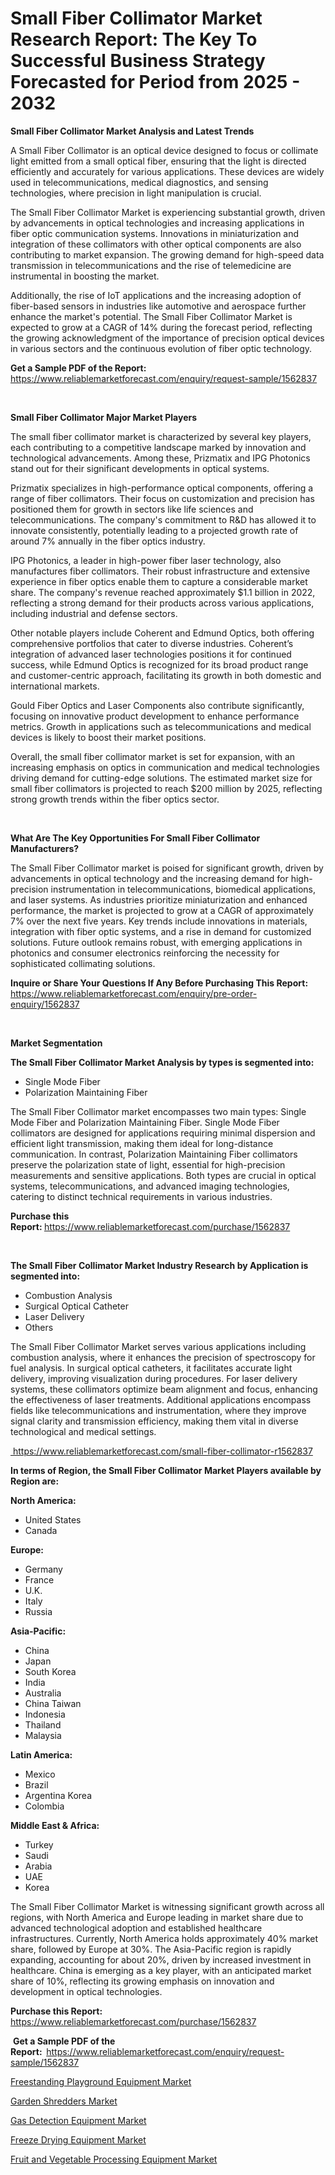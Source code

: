 <p><h1>Small Fiber Collimator Market Research Report: The Key To Successful Business Strategy Forecasted for Period from 2025 - 2032</h1></p><p><strong>Small Fiber Collimator Market Analysis and Latest Trends</strong></p>
<p><p>A Small Fiber Collimator is an optical device designed to focus or collimate light emitted from a small optical fiber, ensuring that the light is directed efficiently and accurately for various applications. These devices are widely used in telecommunications, medical diagnostics, and sensing technologies, where precision in light manipulation is crucial.</p><p>The Small Fiber Collimator Market is experiencing substantial growth, driven by advancements in optical technologies and increasing applications in fiber optic communication systems. Innovations in miniaturization and integration of these collimators with other optical components are also contributing to market expansion. The growing demand for high-speed data transmission in telecommunications and the rise of telemedicine are instrumental in boosting the market.</p><p>Additionally, the rise of IoT applications and the increasing adoption of fiber-based sensors in industries like automotive and aerospace further enhance the market's potential. The Small Fiber Collimator Market is expected to grow at a CAGR of 14% during the forecast period, reflecting the growing acknowledgment of the importance of precision optical devices in various sectors and the continuous evolution of fiber optic technology.</p></p>
<p><strong>Get a Sample PDF of the Report:&nbsp;</strong> <a href="https://www.reliablemarketforecast.com/enquiry/request-sample/1562837?utm_campaign=1875&utm_medium=2&utm_source=Github&utm_content=ia&utm_term=11042025&utm_id=small-fiber-collimator">https://www.reliablemarketforecast.com/enquiry/request-sample/1562837</a></p>
<p>&nbsp;</p>
<p><strong>Small Fiber Collimator Major Market Players</strong></p>
<p><p>The small fiber collimator market is characterized by several key players, each contributing to a competitive landscape marked by innovation and technological advancements. Among these, Prizmatix and IPG Photonics stand out for their significant developments in optical systems.</p><p>Prizmatix specializes in high-performance optical components, offering a range of fiber collimators. Their focus on customization and precision has positioned them for growth in sectors like life sciences and telecommunications. The company's commitment to R&D has allowed it to innovate consistently, potentially leading to a projected growth rate of around 7% annually in the fiber optics industry.</p><p>IPG Photonics, a leader in high-power fiber laser technology, also manufactures fiber collimators. Their robust infrastructure and extensive experience in fiber optics enable them to capture a considerable market share. The company's revenue reached approximately $1.1 billion in 2022, reflecting a strong demand for their products across various applications, including industrial and defense sectors.</p><p>Other notable players include Coherent and Edmund Optics, both offering comprehensive portfolios that cater to diverse industries. Coherent’s integration of advanced laser technologies positions it for continued success, while Edmund Optics is recognized for its broad product range and customer-centric approach, facilitating its growth in both domestic and international markets.</p><p>Gould Fiber Optics and Laser Components also contribute significantly, focusing on innovative product development to enhance performance metrics. Growth in applications such as telecommunications and medical devices is likely to boost their market positions.</p><p>Overall, the small fiber collimator market is set for expansion, with an increasing emphasis on optics in communication and medical technologies driving demand for cutting-edge solutions. The estimated market size for small fiber collimators is projected to reach $200 million by 2025, reflecting strong growth trends within the fiber optics sector.</p></p>
<p>&nbsp;</p>
<p><strong>What Are The Key Opportunities For Small Fiber Collimator Manufacturers?</strong></p>
<p><p>The Small Fiber Collimator market is poised for significant growth, driven by advancements in optical technology and the increasing demand for high-precision instrumentation in telecommunications, biomedical applications, and laser systems. As industries prioritize miniaturization and enhanced performance, the market is projected to grow at a CAGR of approximately 7% over the next five years. Key trends include innovations in materials, integration with fiber optic systems, and a rise in demand for customized solutions. Future outlook remains robust, with emerging applications in photonics and consumer electronics reinforcing the necessity for sophisticated collimating solutions.</p></p>
<p><strong>Inquire or Share Your Questions If Any Before Purchasing This Report:</strong> <a href="https://www.reliablemarketforecast.com/enquiry/pre-order-enquiry/1562837?utm_campaign=1875&utm_medium=2&utm_source=Github&utm_content=ia&utm_term=11042025&utm_id=small-fiber-collimator">https://www.reliablemarketforecast.com/enquiry/pre-order-enquiry/1562837</a></p>
<p>&nbsp;</p>
<p><strong>Market Segmentation</strong></p>
<p><strong>The Small Fiber Collimator Market Analysis by types is segmented into:</strong></p>
<p><ul><li>Single Mode Fiber</li><li>Polarization Maintaining Fiber</li></ul></p>
<p><p>The Small Fiber Collimator market encompasses two main types: Single Mode Fiber and Polarization Maintaining Fiber. Single Mode Fiber collimators are designed for applications requiring minimal dispersion and efficient light transmission, making them ideal for long-distance communication. In contrast, Polarization Maintaining Fiber collimators preserve the polarization state of light, essential for high-precision measurements and sensitive applications. Both types are crucial in optical systems, telecommunications, and advanced imaging technologies, catering to distinct technical requirements in various industries.</p></p>
<p><strong>Purchase this Report:&nbsp;</strong><a href="https://www.reliablemarketforecast.com/purchase/1562837?utm_campaign=1875&utm_medium=2&utm_source=Github&utm_content=ia&utm_term=11042025&utm_id=small-fiber-collimator">https://www.reliablemarketforecast.com/purchase/1562837</a></p>
<p>&nbsp;</p>
<p><strong>The Small Fiber Collimator Market Industry Research by Application is segmented into:</strong></p>
<p><ul><li>Combustion Analysis</li><li>Surgical Optical Catheter</li><li>Laser Delivery</li><li>Others</li></ul></p>
<p><p>The Small Fiber Collimator Market serves various applications including combustion analysis, where it enhances the precision of spectroscopy for fuel analysis. In surgical optical catheters, it facilitates accurate light delivery, improving visualization during procedures. For laser delivery systems, these collimators optimize beam alignment and focus, enhancing the effectiveness of laser treatments. Additional applications encompass fields like telecommunications and instrumentation, where they improve signal clarity and transmission efficiency, making them vital in diverse technological and medical settings.</p></p>
<p><a href="https://www.reliablemarketforecast.com/small-fiber-collimator-r1562837?utm_campaign=1875&utm_medium=2&utm_source=Github&utm_content=ia&utm_term=11042025&utm_id=small-fiber-collimator">&nbsp;https://www.reliablemarketforecast.com/small-fiber-collimator-r1562837</a></p>
<p><strong>In terms of Region, the Small Fiber Collimator Market Players available by Region are:</strong></p>
<p>
    <p> <strong> North America: </strong>
        <ul>
            <li>United States</li>
            <li>Canada</li>
        </ul>
        </p> 
    <p> <strong> Europe: </strong>
        <ul>
            <li>Germany</li>
            <li>France</li>
            <li>U.K.</li>
            <li>Italy</li>
            <li>Russia</li>
        </ul>
        </p> 
    <p> <strong> Asia-Pacific: </strong>
        <ul>
            <li>China</li>
            <li>Japan</li>
            <li>South Korea</li>
            <li>India</li>
            <li>Australia</li>
            <li>China Taiwan</li>
            <li>Indonesia</li>
            <li>Thailand</li>
            <li>Malaysia</li>
        </ul>
        </p> 
    <p> <strong> Latin America: </strong>
        <ul>
            <li>Mexico</li>
            <li>Brazil</li>
            <li>Argentina Korea</li>
            <li>Colombia</li>
        </ul>
        </p> 
    <p> <strong> Middle East & Africa: </strong>
        <ul>
            <li>Turkey</li>
            <li>Saudi</li>
            <li>Arabia</li>
            <li>UAE</li>
            <li>Korea</li>
        </ul>
    </p>
    </p>
<p><p>The Small Fiber Collimator Market is witnessing significant growth across all regions, with North America and Europe leading in market share due to advanced technological adoption and established healthcare infrastructures. Currently, North America holds approximately 40% market share, followed by Europe at 30%. The Asia-Pacific region is rapidly expanding, accounting for about 20%, driven by increased investment in healthcare. China is emerging as a key player, with an anticipated market share of 10%, reflecting its growing emphasis on innovation and development in optical technologies.</p></p>
<p><strong>Purchase this Report: </strong><a href="https://www.reliablemarketforecast.com/purchase/1562837?utm_campaign=1875&utm_medium=2&utm_source=Github&utm_content=ia&utm_term=11042025&utm_id=small-fiber-collimator">https://www.reliablemarketforecast.com/purchase/1562837</a></p>
<p>&nbsp;<strong>Get a Sample PDF of the Report:&nbsp;&nbsp;</strong><a href="https://www.reliablemarketforecast.com/enquiry/request-sample/1562837?utm_campaign=1875&utm_medium=2&utm_source=Github&utm_content=ia&utm_term=11042025&utm_id=small-fiber-collimator">https://www.reliablemarketforecast.com/enquiry/request-sample/1562837</a></p>
<p><strong></strong></p>
<p><p><a href="https://github.com/klinzenisaa/Market-Research-Report-List-1/blob/main/freestanding-playground-equipment-market.md?utm_campaign=1875&utm_medium=2&utm_source=Github&utm_content=ia&utm_term=11042025&utm_id=small-fiber-collimator">Freestanding Playground Equipment Market</a></p><p><a href="https://github.com/jemalapoilly/Market-Research-Report-List-1/blob/main/garden-shredders-market.md?utm_campaign=1875&utm_medium=2&utm_source=Github&utm_content=ia&utm_term=11042025&utm_id=small-fiber-collimator">Garden Shredders Market</a></p><p><a href="https://github.com/oatisorenscl/Market-Research-Report-List-1/blob/main/gas-detection-equipment-market.md?utm_campaign=1875&utm_medium=2&utm_source=Github&utm_content=ia&utm_term=11042025&utm_id=small-fiber-collimator">Gas Detection Equipment Market</a></p><p><a href="https://github.com/siriyagayo/Market-Research-Report-List-1/blob/main/freeze-drying-equipment-market.md?utm_campaign=1875&utm_medium=2&utm_source=Github&utm_content=ia&utm_term=11042025&utm_id=small-fiber-collimator">Freeze Drying Equipment Market</a></p><p><a href="https://github.com/shapurforouz/Market-Research-Report-List-1/blob/main/fruit-and-vegetable-processing-equipment-market.md?utm_campaign=1875&utm_medium=2&utm_source=Github&utm_content=ia&utm_term=11042025&utm_id=small-fiber-collimator">Fruit and Vegetable Processing Equipment Market</a></p></p>